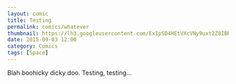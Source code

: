 ```yaml
---
layout: comic
title: Testing
permalink: comics/whatever
thumbnail: https://lh3.googleusercontent.com/Ex1pSD4HEtVXcVNy9uxt2Z8IBREfKmtAprBJX0YMXny8A7y64fRDuKtzTAMOPSFd2YhrMyvmy3IHh8xe=s220-rw
date: 2015-09-03 12:00
category: Comics
tags: [Space]
---
```


Blah boohicky dicky doo. Testing, testing...

